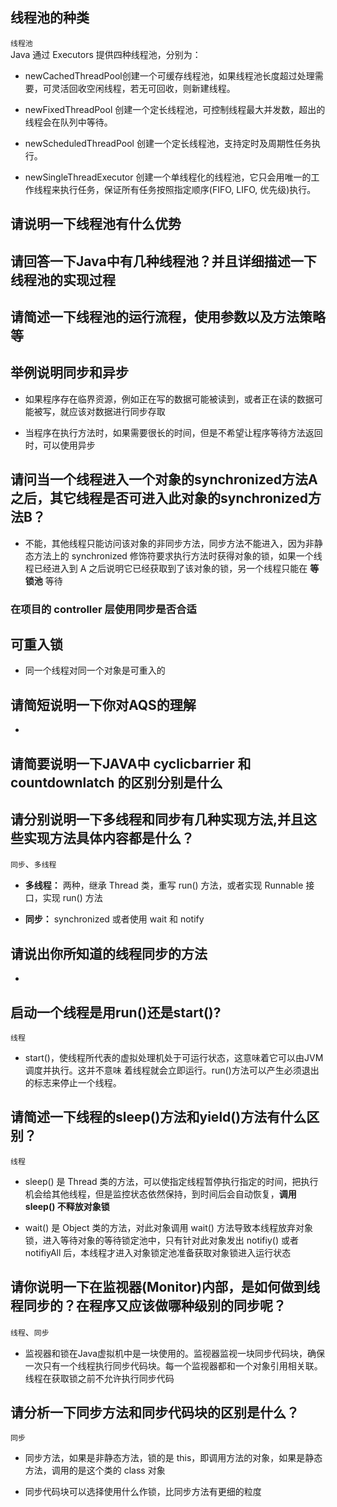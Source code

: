 ## 线程池的种类
`线程池`  
Java 通过 Executors 提供四种线程池，分别为：

- newCachedThreadPool创建一个可缓存线程池，如果线程池长度超过处理需要，可灵活回收空闲线程，若无可回收，则新建线程。

- newFixedThreadPool 创建一个定长线程池，可控制线程最大并发数，超出的线程会在队列中等待。

- newScheduledThreadPool 创建一个定长线程池，支持定时及周期性任务执行。

- newSingleThreadExecutor 创建一个单线程化的线程池，它只会用唯一的工作线程来执行任务，保证所有任务按照指定顺序(FIFO, LIFO, 优先级)执行。

## 请说明一下线程池有什么优势

## 请回答一下Java中有几种线程池？并且详细描述一下线程池的实现过程

## 请简述一下线程池的运行流程，使用参数以及方法策略等

## 举例说明同步和异步

- 如果程序存在临界资源，例如正在写的数据可能被读到，或者正在读的数据可能被写，就应该对数据进行同步存取

- 当程序在执行方法时，如果需要很长的时间，但是不希望让程序等待方法返回时，可以使用异步

##  请问当一个线程进入一个对象的synchronized方法A之后，其它线程是否可进入此对象的synchronized方法B？

- 不能，其他线程只能访问该对象的非同步方法，同步方法不能进入，因为非静态方法上的 synchronized 修饰符要求执行方法时获得对象的锁，如果一个线程已经进入到 A 之后说明它已经获取到了该对象的锁，另一个线程只能在 **等锁池** 等待

### 在项目的 controller 层使用同步是否合适

## 可重入锁

- 同一个线程对同一个对象是可重入的


## 请简短说明一下你对AQS的理解

- 

##  请简要说明一下JAVA中 cyclicbarrier 和 countdownlatch 的区别分别是什么



## 请分别说明一下多线程和同步有几种实现方法,并且这些实现方法具体内容都是什么？
`同步`、`多线程`
- **多线程：** 两种，继承 Thread 类，重写 run() 方法，或者实现 Runnable 接口，实现 run() 方法

- **同步：** synchronized  或者使用 wait 和 notify

## 请说出你所知道的线程同步的方法

- 

## 启动一个线程是用run()还是start()?
`线程`
- start()，使线程所代表的虚拟处理机处于可运行状态，这意味着它可以由JVM调度并执行。这并不意味
着线程就会立即运行。run()方法可以产生必须退出的标志来停止一个线程。

## 请简述一下线程的sleep()方法和yield()方法有什么区别？
`线程`
- sleep() 是 Thread 类的方法，可以使指定线程暂停执行指定的时间，把执行机会给其他线程，但是监控状态依然保持，到时间后会自动恢复，**调用 sleep() 不释放对象锁**

- wait() 是 Object 类的方法，对此对象调用 wait() 方法导致本线程放弃对象锁，进入等待对象的等待锁定池中，只有针对此对象发出 notifiy() 或者 notifiyAll 后，本线程才进入对象锁定池准备获取对象锁进入运行状态

## 请你说明一下在监视器(Monitor)内部，是如何做到线程同步的？在程序又应该做哪种级别的同步呢？
`线程`、`同步`

- 监视器和锁在Java虚拟机中是一块使用的。监视器监视一块同步代码块，确保一次只有一个线程执行同步代码块。每一个监视器都和一个对象引用相关联。线程在获取锁之前不允许执行同步代码

## 请分析一下同步方法和同步代码块的区别是什么？
`同步`

- 同步方法，如果是非静态方法，锁的是 this，即调用方法的对象，如果是静态方法，调用的是这个类的 class 对象

- 同步代码块可以选择使用什么作锁，比同步方法有更细的粒度
